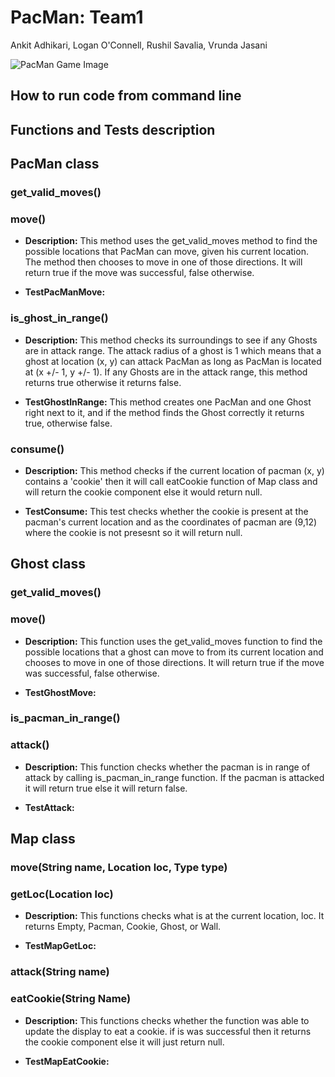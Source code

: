 # PacMan: Team1

Ankit Adhikari, Logan O'Connell, Rushil Savalia, Vrunda Jasani

![PacMan Game Image]()

## How to run code from command line



## Functions and Tests description

## PacMan class

### get_valid_moves()





### move()
* **Description:** This method uses the get_valid_moves method to find the possible locations that PacMan can move, given his current location. The method then chooses to move in one of those directions. It will return true if the move was successful, false otherwise.

* **TestPacManMove:**



### is_ghost_in_range()

* **Description:** This method checks its surroundings to see if any Ghosts are in attack range. The attack radius of a ghost is 1 which means that a ghost at location (x, y) can attack PacMan as long as PacMan is located at (x +/- 1, y +/- 1). If any Ghosts are in the attack range, this method returns true otherwise it returns false.

* **TestGhostInRange:** This method creates one PacMan and one Ghost right next to it, and if the method finds the Ghost correctly it returns true, otherwise false.


### consume()

* **Description:** This method checks if the current location of pacman (x, y) contains a 'cookie' then it will call eatCookie function of Map class and will return the cookie component else it would return null.


* **TestConsume:** This test checks whether the cookie is present at the pacman's current location and as the coordinates of pacman are (9,12) where the cookie is not presesnt so it will return null.



## Ghost class

### get_valid_moves()



### move()
* **Description:** This function uses the get_valid_moves function to find the possible locations that a ghost can move to from its current location and chooses to move in one of those directions. It will return true if the move was successful, false otherwise.

* **TestGhostMove:**



### is_pacman_in_range()




### attack()

* **Description:** This function checks whether the pacman is in range of attack by calling is_pacman_in_range function. If the pacman is attacked it will return true else it will return false.

* **TestAttack:**


## Map class

### move(String name, Location loc, Type type)


### getLoc(Location loc)
* **Description:** This functions checks what is at the current location, loc. It returns Empty, Pacman, Cookie, Ghost, or Wall.

* **TestMapGetLoc:**

### attack(String name)


### eatCookie(String Name)

* **Description:** This functions checks whether the function was able to update the display to eat a cookie. if is was successful then it returns the cookie component else it will just return null.


* **TestMapEatCookie:**
